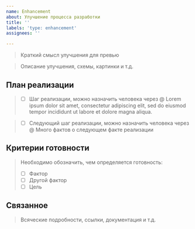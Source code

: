 ```yaml
---
name: Enhancement
about: Улучшение процесса разработки
title: ''
labels: 'type: enhancement'
assignees: ''

---
```


> Краткий смысл улучшения для превью

> Описание улучшения, схемы, картинки и т.д. 

## План реализации

> - [ ] Шаг реализации, можно назначить человека через @ 
Lorem ipsum dolor sit amet, consectetur adipiscing elit, sed do eiusmod tempor incididunt ut labore et dolore magna aliqua.

> - [ ] Следующий шаг реализации, можно назначить человека через @ 
Много фактов о следующем факте реализации

## Критерии готовности 

> Необходимо обозначить, чем определяется готовность:
> - [ ] Фактор
> - [ ] Другой фактор
> - [ ] Цель

## Связанное

> Всяческие подробности, ссылки, документация и т.д.
